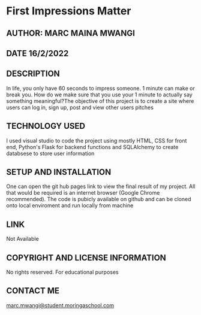 # First Impressions Matter
## AUTHOR: MARC MAINA MWANGI
## DATE 16/2/2022

## DESCRIPTION
In life, you only have 60 seconds to impress someone. 1 minute can make or break you. How do we make sure that you use your 1 minute to actually say something meaningful?The objective of this project is to create a site where users can log in, sign up, post and view other users pitches


## TECHNOLOGY USED
I used visual studio to code the project using mostly HTML, CSS for front end, Python's Flask for backend functions and SQLAlchemy to create databsese to store user information

## SETUP AND INSTALLATION
One can open the git hub pages link to view the final result of my project. All that would be required is an internet browser (Google Chrome recommended). The code is pubicly available on github and can be cloned onto local enviroment and run locally from machine

## LINK
Not Available

## COPYRIGHT AND LICENSE INFORMATION
No rights reserved. For educational purposes

## CONTACT ME
marc.mwangi@student.moringaschool.com
